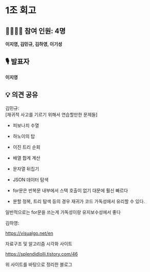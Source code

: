 # 1조 회고
## **👨‍👩‍👧‍👦 참여 인원: 4명**

**이지영, 김민규, 김하영, 이기성** 

## **🎙️ 발표자**

**이지영**

## **💡 의견 공유**

김민규:  
[재귀적 사고를 기르기 위해서 연습할만한 문제들]

- 피보나치 수열
- 하노이의 탑
- 이진 트리 순회
- 배열 합계 계산
- 문자열 뒤집기
- JSON 데이터 탐색

- for문은 반복문 내부에서 스택 호출이 없기 대문에 훨신 빠르다
- 분할 정복, 트리 탐색 등의 경우 재귀가 코드 가독성에서 유리할 수 있다.

일반적으로는 for문을 쓰는게 가독성이랑 유지보수성에서 좋다

김하영:

https://visualgo.net/en

자료구조 및 알고리즘 시각화 사이트 

https://splendidlolli.tistory.com/46

위 사이트를 바탕으로 정리한 블로그
